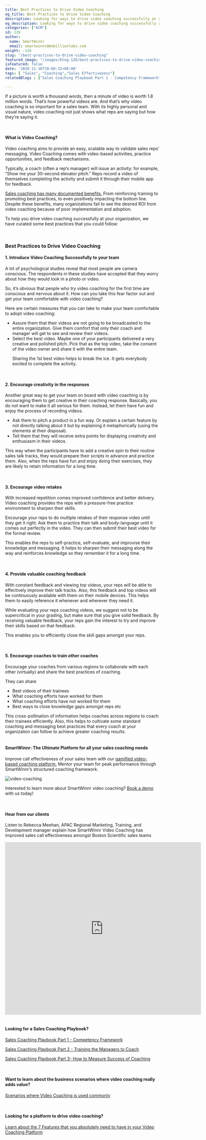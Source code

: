 ```yaml
---
title: Best Practices to Drive Video Coaching
og_title: Best Practices to Drive Video Coaching
description: Looking for ways to drive video coaching successfully at your organization? Follow these 5 best practices to get a good ROI out of your sales coaching efforts.
og_description: Looking for ways to drive video coaching successfully at your organization? Follow these 5 best practices to get a good ROI out of your sales coaching efforts.
categories: ["ACM"]
id: 126
author:
  name: SmartWinnr
  email: smartwinnr@mobillionlabs.com
weight: -126
slug: "/best-practices-to-drive-video-coaching"
featured_image: "/images/blog-126/best-practices-to-drive-video-coaching.jpg"
isFeatured: false
date: '2020-11-16T10:00:32+08:00'
tags: [ "Sales", "Coaching","Sales Effectiveness"]
relatedBlogs : ["Sales Coaching Playbook Part 1 - Competency Framework","Sales Coaching PlayBook Part 2 - Training the Managers to Coach", "Sales Coaching Playbook Part 3- How to Measure Success of Coaching","5 Reasons to Use Video Coaching in Your Sales Process","Scenarios where Video Coaching is used commonly","7 Features to Check While Selecting a Video Coaching Platform"]

---
```


If a picture is worth a thousand words, then a minute of video is worth 1.8 million words. That’s how powerful videos are. And that’s why video coaching is so important for a sales team. With its highly personal and visual nature, video coaching not just shows what reps are saying but how they’re saying it.

<br>

#### **What is Video Coaching?**

Video coaching aims to provide an easy, scalable way to validate sales reps’ messaging. Video Coaching comes with video-based activities, practice opportunities, and feedback mechanisms.

Typically, a coach (often a rep’s manager) will issue an activity: for example, “Show me your 30-second elevator pitch.” Reps record a video of themselves completing the activity and submit it through their mobile app for feedback.

<a href="https://www.smartwinnr.com/post/reasons-to-use-video-coaching-in-your-sales-progress/" target="_blank">Sales coaching has many documented benefits.</a> From reinforcing training to promoting best practices, to even positively impacting the bottom line. Despite these benefits, many organizations fail to see the desired ROI from video coaching because of poor implementation and adoption.

To help you drive video coaching successfully at your organization, we have curated some best practices that you could follow:

<br>

### **Best Practices to Drive Video Coaching**

#### **1. Introduce Video Coaching Successfully to your team**

A lot of psychological studies reveal that most people are camera conscious. The respondents in these studies have accepted that they worry about how they would look in a photo or video. 

So, it’s obvious that people who try video coaching for the first time are conscious and nervous about it. How can you take this fear factor out and get your team comfortable with video coaching?

<div class="ml_special_div_blog">
  <div class="ml_special_div_blog_content ml-margin-top10 ml-margin-bottom10">
<p>Here are certain measures that you can take to make your team comfortable to adopt video coaching:</p>
<ul>
<li>Assure them that their videos are not going to be broadcasted to the entire organization. Give them comfort that only their coach and manager will get to see and review their videos. 
<li>Select the best video. Maybe one of your participants delivered a very creative and polished pitch. Pick that as the top video, take the consent of the video owner and share it with the entire team. 

Sharing the 1st best video helps to break the ice. It gets everybody excited to complete the activity.
</ul>
</div>
</div>

<br>

#### **2. Encourage creativity in the responses**

Another great way to get your team on board with video coaching is by encouraging them to get creative in their coaching response. Basically, you do not want to make it all serious for them. Instead, let them have fun and enjoy the process of recording videos. 

<div class="ml_special_div_blog">
  <div class="ml_special_div_blog_content ml-margin-top10 ml-margin-bottom10">
  <ul>
<li>Ask them to pitch a product in a fun way. Or explain a certain feature by not directly talking about it but by explaining it metaphorically (using the elements at their disposal). </li>

<li>Tell them that they will receive extra points for displaying creativity and enthusiasm in their videos.</li>
</ul>

This way when the participants have to add a creative spin to their routine sales talk tracks, they would prepare their scripts in advance and practice them. Also, when the reps have fun and enjoy doing their exercises, they are likely to retain information for a long time.
</div>
</div>

<br>

#### **3. Encourage video retakes**

With increased repetition comes improved confidence and better delivery. Video coaching provides the reps with a pressure-free practice environment to sharpen their skills. 

<div class="ml_special_div_blog">
  <div class="ml_special_div_blog_content ml-margin-top10 ml-margin-bottom10">

Encourage your reps to do multiple retakes of their response video until they get it right. Ask them to practice their talk and body-language until it comes out perfectly in the video. They can then submit their best video for the formal review. 

</div>
</div>
<div>
<p>This enables the reps to self-practice, self-evaluate, and improvise their knowledge and messaging. It helps to sharpen their messaging along the way and reinforces knowledge so they remember it for a long time.</p>
</div>


<br>

#### **4. Provide valuable coaching feedback**


With constant feedback and viewing top videos, your reps will be able to effectively improve their talk tracks. Also, this feedback and top videos will be continuously available with them on their mobile devices. This helps them to easily reference it whenever and wherever they need it.

<div class="ml_special_div_blog">
  <div class="ml_special_div_blog_content ml-margin-top10 ml-margin-bottom10">

While evaluating your reps coaching videos, we suggest not to be supercritical in your grading, but make sure that you give solid feedback. By receiving valuable feedback, your reps gain the interest to try and improve their skills based on that feedback.

This enables you to efficiently close the skill gaps amongst your reps.


</div>
</div>

<br>

#### **5. Encourage coaches to train other coaches**

Encourage your coaches from various regions to collaborate with each other (virtually) and share the best practices of coaching. 

<div class="ml_special_div_blog">
  <div class="ml_special_div_blog_content ml-margin-top10 ml-margin-bottom10">

They can share 
<ul>
<li>Best videos of their trainees</li>
<li>What coaching efforts have worked for them</li>
<li>What coaching efforts have not worked for them</li>
<li>Best ways to close knowledge gaps amongst reps etc</li>
</ul>
This cross-pollination of information helps coaches across regions to coach their trainees efficiently. Also, this helps to cultivate some standard coaching and messaging best practices that every coach at your organization can follow to achieve greater coaching results.


</div>
</div>
<br>

#### **SmartWinnr: The Ultimate Platform for all your sales coaching needs**

Improve call effectiveness of your sales team with our <a href="https://www.smartwinnr.com/product/sales-coaching/" target="_blank">gamified video-based coaching platform.</a> Mentor your team for peak performance through SmartWinnr’s structured coaching framework.

<img src="/images/blog-126/video-coaching.png" alt="video-coaching">

Interested to learn more about SmartWinnr video coaching? <a href="https://www.smartwinnr.com/request-demo/" target="_blank">Book a demo</a> with us today!

<br>

#### **Hear from our clients**

Listen to Rebecca Meehan, APAC Regional Marketing, Training, and Development manager explain how SmartWinnr Video Coaching has improved sales call effectiveness amongst Boston Scientific sales teams
 <div class="ml_iframe_video_wrapper">
          <iframe src="https://player.vimeo.com/video/474095648" width="640" height="564" frameborder="0" allow="autoplay; fullscreen" allowfullscreen></iframe>
        </div>
<br>

#### **Looking for a Sales Coaching Playbook?**

<a href="https://smartwinnr.com/post/sales-coaching-playbook-part-1-competency-framework/" target="_blank">Sales Coaching Playbook Part 1 - Competency Framework</a>

<a href="https://smartwinnr.com/post/sales-coaching-playbook-part-2-training-managers-to-coach/" target="_blank">Sales Coaching Playbook Part 2 - Training the Managers to Coach</a>

<a href="https://smartwinnr.com/post/sales-coaching-playbook-3-how-to-measure-the-success-of-coaching/" target="_blank">Sales Coaching Playbook Part 3- How to Measure Success of Coaching</a>

<br>

#### **Want to learn about the business scenarios where video coaching really adds value?**

<a href="https://smartwinnr.com/post/scenarios-where-sales-coaching-can-be-used/" target="_blank">Scenarios where Video Coaching is used commonly</a>

<br>

#### **Looking for a platform to drive video coaching?**

<a href="https://smartwinnr.com/post/7-features-to-check-while-selecting-a-video-coaching-platform/" target="_blank">Learn about the 7 Features that you absolutely need to have in your Video Coaching Platform</a>

